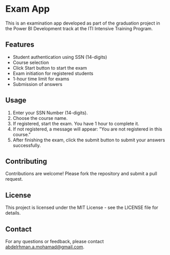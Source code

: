 # Exam App

This is an examination app developed as part of the graduation project in the Power BI Development track at the ITI Intensive Training Program.

## Features

- Student authentication using SSN (14-digits)
- Course selection
- Click Start button to start the exam
- Exam initiation for registered students
- 1-hour time limit for exams
- Submission of answers

## Usage

1. Enter your SSN Number (14-digits).
2. Choose the course name.
3. If registered, start the exam. You have 1 hour to complete it.
4. If not registered, a message will appear: "You are not registered in this course."
5. After finishing the exam, click the submit button to submit your answers successfully.

## Contributing

Contributions are welcome! Please fork the repository and submit a pull request.

## License

This project is licensed under the MIT License - see the LICENSE file for details.

## Contact

For any questions or feedback, please contact abdelrhman.a.mohamad@gmail.com.
